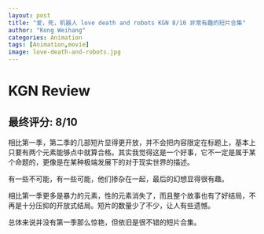 ```yaml
---
layout: post
title: "爱，死，机器人 love death and robots KGN 8/10 非常有趣的短片合集"
author: "Kong Weihang"
categories: Animation
tags: [Animation,movie]
image: love-death-and-robots.jpg
---
```


# KGN Review

## 最终评分: 8/10

相比第一季，第二季的几部短片显得更开放，并不会把内容限定在标题上，基本上只要有两个元素能够点中就算合格。其实我觉得这是一个好事，它不一定是属于某个命题的，更像是在某种极端发展下的对于现实世界的描述。

有一些不可能，有一些可能，他们掺杂在一起，最后的幻想显得很有趣。

相比第一季更多是暴力的元素，性的元素消失了，而且整个故事也有了好结局，不再是十分压抑的开放式结局。短片的数量少了不少，让人有些遗憾。

总体来说并没有第一季那么惊艳，但依旧是很不错的短片合集。